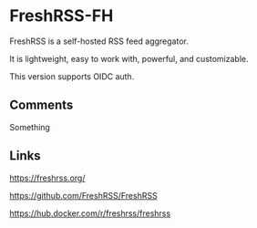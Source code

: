 # FreshRSS-FH

FreshRSS is a self-hosted RSS feed aggregator.

It is lightweight, easy to work with, powerful, and customizable.

This version supports OIDC auth.

## Comments

Something
  
## Links

<https://freshrss.org/>

<https://github.com/FreshRSS/FreshRSS>

<https://hub.docker.com/r/freshrss/freshrss>
